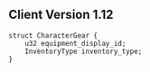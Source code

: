 ## Client Version 1.12

```rust,ignore
struct CharacterGear {
    u32 equipment_display_id;    
    InventoryType inventory_type;    
}

```
